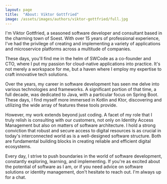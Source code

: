 ```yaml
---
layout: page
title:  "About: Viktor Gottfried"
image: /assets/images/authors/viktor-gottfried/full.jpg
---
```


I'm Viktor Gottfried, a seasoned software developer and consultant based in the charming town of Soest. With over 15 years of professional experience, I've had the privilege of creating and implementing a variety of applications and microservice platforms across a multitude of companies.

These days, you'll find me in the helm of SWCode as a co-founder and CTO, where I put my passion for cloud-native applications into practice. It's not merely a workspace for me, but a haven where I employ my expertise to craft innovative tech solutions.

Over the years, my career in software development has seen me delve into various technologies and frameworks. A significant portion of that time, a full decade, was dedicated to Java, with a particular focus on Spring Boot. These days, I find myself more immersed in Kotlin and Ktor, discovering and utilizing the wide array of features these tools provide.

However, my work extends beyond just coding. A facet of my role that I truly relish is consulting with our customers, not only on Identity Access Management but also on matters of software architecture. I hold a strong conviction that robust and secure access to digital resources is as crucial in today's interconnected world as is a well-designed software structure. Both are fundamental building blocks in creating reliable and efficient digital ecosystems.

Every day, I strive to push boundaries in the world of software development, constantly exploring, learning, and implementing. If you're as excited about the potential of software as I am, or if you need advice on software solutions or identity management, don't hesitate to reach out. I'm always up for a chat.
